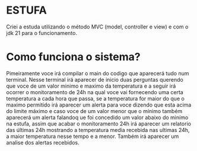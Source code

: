 # ESTUFA

Criei a estuda utilizando o método MVC (model, controller e view) e com o jdk 21 para o funcionamento.

# Como funciona o sistema?

Pimeiramente voce irá compilar o main do codigo que aparecerá tudo num terminal. Nesse terminal irá aparecer de inicio duas perguntas querendo que voce de um valor minimo e maximo da temperatura e a seguir irá ocorrer o monitoramento de 24h na qual voce vai fornecendo uma certa temperatura a cada hora que passa, se a temperatura for maior do que o maximo permitido irá aparecer um alerta para voce dizendo que esta acima do limite máximo e caso voce de um valor menor que o mínimo também aparecerá um alerta falandoq ue foi concedido um valor abaixo do minímo na estufa, assim que acabar o monitoramento 24h irá aparecer um relatorio das últimas 24h mostrando a temperatura media recebida nas ultimas 24h, a maior temperatura nesse tempo e a menor. Também irá aparecer um analise dos alertas recebidos.
